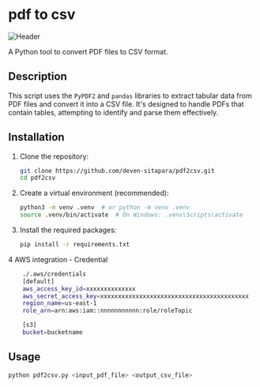 # pdf to csv

![Header](./pdf2csv-github-header-image.png)

A Python tool to convert PDF files to CSV format.

## Description

This script uses the `PyPDF2` and `pandas` libraries to extract tabular data from PDF files and convert it into a CSV file. It's designed to handle PDFs that contain tables, attempting to identify and parse them effectively.

## Installation

1.  Clone the repository:

    ```bash
    git clone https://github.com/deven-sitapara/pdf2csv.git
    cd pdf2csv
    ```

2.  Create a virtual environment (recommended):

    ```bash
    python3 -m venv .venv  # or python -m venv .venv
    source .venv/bin/activate  # On Windows: .venv\Scripts\activate
    ```

3.  Install the required packages:

    ```bash
    pip install -r requirements.txt
    ```

4 AWS integration - Credential 

```bash
    ./.aws/credentials
    [default]
    aws_access_key_id=xxxxxxxxxxxxxx
    aws_secret_access_key=xxxxxxxxxxxxxxxxxxxxxxxxxxxxxxxxxxxxxxxxxx
    region_name=us-east-1
    role_arn=arn:aws:iam::nnnnnnnnnnn:role/roleTopic

    [s3]
    bucket=bucketname
```
 
## Usage

```bash
python pdf2csv.py <input_pdf_file> <output_csv_file>
